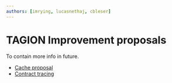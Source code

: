 ```yaml
---
authors: [imrying, lucasnethaj, cbleser]
---
```


# TAGION Improvement proposals
To contain more info in future.


* [Cache proposal](/blog/tips/cache_proposal_23_jan.md)
* [Contract tracing](/blog/tips/contract_tracing_proposal_18_feb.md)

